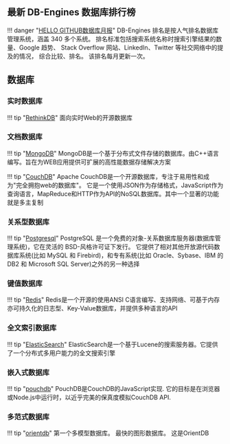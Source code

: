 ## 最新 DB-Engines 数据库排行榜

!!! danger "[HELLO GITHUB数据库月报](https://hellogithub.com/report/db-engines/)"
    DB-Engines 排名是按人气排名数据库管理系统，涵盖 340 多个系统。 
    排名标准包括搜索系统名称时搜索引擎结果的数量、Google 趋势、 Stack Overflow 网站、LinkedIn、Twitter 等社交网络中的提及的情况， 综合比较、排名。
    该排名每月更新一次。


## 数据库

### 实时数据库

!!! tip "[RethinkDB](https://www0rethinkdb0com.icopy.site/docs/)"
    面向实时Web的开源数据库

### 文档数据库

!!! tip "[MongoDB](https://s0docs0mongodb0com.icopy.site/)"
    MongoDB是一个基于分布式文件存储的数据库。由C++语言编写。旨在为WEB应用提供可扩展的高性能数据存储解决方案

!!! tip "[CouchDB](https://s0docs0couchdb0org0icopy0site.icopy.site/en/stable/)"
    Apache CouchDB是一个开源数据库，专注于易用性和成为"完全拥抱web的数据库"。
    它是一个使用JSON作为存储格式，JavaScript作为查询语言，MapReduce和HTTP作为API的NoSQL数据库。其中一个显著的功能就是多主复制

### 关系型数据库

!!! tip "[Postgresql](https://s0www0postgresql0org.icopy.site/docs/)"
    PostgreSQL 是一个免费的对象-关系数据库服务器(数据库管理系统)，它在灵活的 BSD-风格许可证下发行。
    它提供了相对其他开放源代码数据库系统(比如 MySQL 和 Firebird)，和专有系统(比如 Oracle、Sybase、IBM 的 DB2 和 Microsoft SQL Server)之外的另一种选择

### 键值数据库

!!! tip "[Redis](https://s0redis0io.icopy.site/documentation)"
    Redis是一个开源的使用ANSI C语言编写、支持网络、可基于内存亦可持久化的日志型、Key-Value数据库，并提供多种语言的API
    
### 全文索引数据库 

!!! tip "[ElasticSearch](https://s0www0elastic0co.icopy.site/guide)"
    ElasticSearch是一个基于Lucene的搜索服务器。它提供了一个分布式多用户能力的全文搜索引擎

### 嵌入式数据库

!!! tip "[pouchdb](https://s0pouchdb0com.icopy.site/guides/)"
    PouchDB是CouchDB的JavaScript实现. 它的目标是在浏览器或Node.js中运行时，以近乎完美的保真度模拟CouchDB API.

### 多范式数据库

!!! tip "[orientdb](https://s0orientdb0com.icopy.site/docs/last/index.html)"
    第一个多模型数据库。 最快的图形数据库。 这是OrientDB